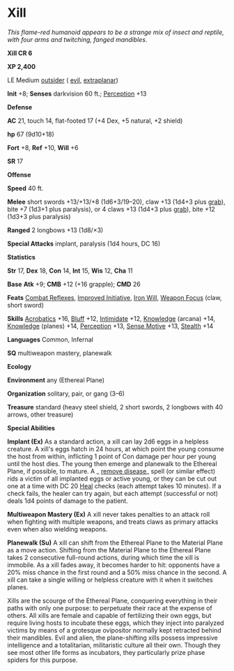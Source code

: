 # Xill

_This flame-red humanoid appears to be a strange mix of insect and reptile, with four arms and twitching, fanged mandibles._

**Xill CR 6**

**XP 2,400**

LE Medium [outsider](creatureTypes.md#_outsider) ( [evil](creatureTypes.md#_evil-subtype), [extraplanar](creatureTypes.md#_extraplanar-subtype))

**Init** +8; **Senses** darkvision 60 ft.; [Perception](../skills/perception.md#_perception) +13

**Defense**

**AC** 21, touch 14, flat-footed 17 (+4 Dex, +5 natural, +2 shield)

**hp** 67 (9d10+18)

**Fort** +8, **Ref** +10, **Will** +6

**SR** 17

**Offense**

**Speed** 40 ft.

**Melee** short swords +13/+13/+8 (1d6+3/19–20), claw +13 (1d4+3 plus [grab](universalMonsterRules.md#_grab)), bite +7 (1d3+1 plus paralysis), or 4 claws +13 (1d4+3 plus [grab](universalMonsterRules.md#_grab)), bite +12 (1d3+3 plus paralysis)

**Ranged** 2 longbows +13 (1d8/×3)

**Special Attacks** implant, paralysis (1d4 hours, DC 16)

**Statistics**

**Str** 17, **Dex** 18, **Con** 14, **Int** 15, **Wis** 12, **Cha** 11

**Base**  **Atk** +9; **CMB** +12 (+16 grapple); **CMD** 26

**Feats** [Combat Reflexes](../feats.md#_combat-reflexes), [Improved Initiative](../feats.md#_improved-initiative), [Iron Will](../feats.md#_iron-will), [Weapon Focus](../feats.md#_weapon-focus) (claw, short sword)

**Skills** [Acrobatics](../skills/acrobatics.md#_acrobatics) +16, [Bluff](../skills/bluff.md#_bluff) +12, [Intimidate](../skills/intimidate.md#_intimidate) +12, [Knowledge](../skills/knowledge.md#_knowledge) (arcana) +14, [Knowledge](../skills/knowledge.md#_knowledge) (planes) +14, [Perception](../skills/perception.md#_perception) +13, [Sense Motive](../skills/senseMotive.md#_sense-motive) +13, [Stealth](../skills/stealth.md#_stealth) +14

**Languages** Common, Infernal

**SQ** multiweapon mastery, planewalk

**Ecology**

**Environment** any (Ethereal Plane)

**Organization** solitary, pair, or gang (3–6)

**Treasure** standard (heavy steel shield, 2 short swords, 2 longbows with 40 arrows, other treasure)

**Special Abilities**

**Implant (Ex)** As a standard action, a xill can lay 2d6 eggs in a helpless creature. A xill's eggs hatch in 24 hours, at which point the young consume the host from within, inflicting 1 point of Con damage per hour per young until the host dies. The young then emerge and planewalk to the Ethereal Plane, if possible, to mature. A _ [remove disease](../spells/removeDisease.md#_remove-disease)_ spell (or similar effect) rids a victim of all implanted eggs or active young, or they can be cut out one at a time with DC 20 [Heal](../skills/heal.md#_heal) checks (each attempt takes 10 minutes). If a check fails, the healer can try again, but each attempt (successful or not) deals 1d4 points of damage to the patient.

**Multiweapon Mastery (Ex)** A xill never takes penalties to an attack roll when fighting with multiple weapons, and treats claws as primary attacks even when also wielding weapons.

**Planewalk (Su)** A xill can shift from the Ethereal Plane to the Material Plane as a move action. Shifting from the Material Plane to the Ethereal Plane takes 2 consecutive full-round actions, during which time the xill is immobile. As a xill fades away, it becomes harder to hit: opponents have a 20% miss chance in the first round and a 50% miss chance in the second. A xill can take a single willing or helpless creature with it when it switches planes.

Xills are the scourge of the Ethereal Plane, conquering everything in their paths with only one purpose: to perpetuate their race at the expense of others. All xills are female and capable of fertilizing their own eggs, but require living hosts to incubate these eggs, which they inject into paralyzed victims by means of a grotesque ovipositor normally kept retracted behind their mandibles. Evil and alien, the plane-shifting xills possess impressive intelligence and a totalitarian, militaristic culture all their own. Though they see most other life forms as incubators, they particularly prize phase spiders for this purpose.


